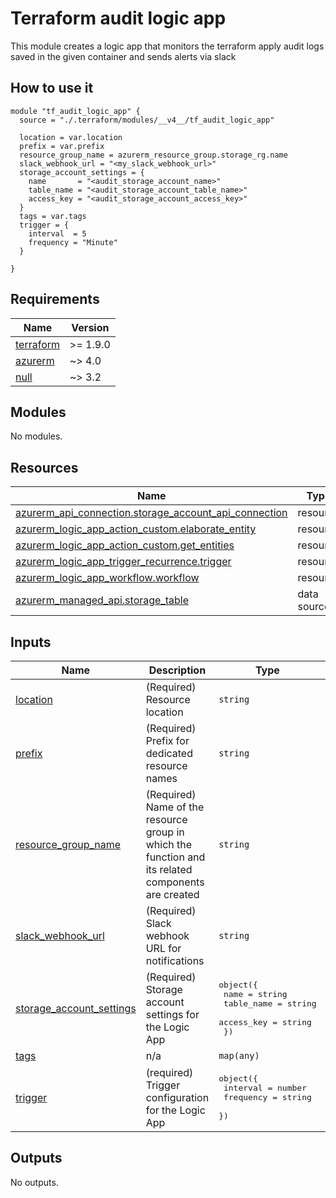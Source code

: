 # Terraform audit logic app

This module creates a logic app that monitors the terraform apply audit logs saved in the given container and sends alerts via slack
  
## How to use it

```hcl
module "tf_audit_logic_app" {
  source = "./.terraform/modules/__v4__/tf_audit_logic_app"

  location = var.location
  prefix = var.prefix
  resource_group_name = azurerm_resource_group.storage_rg.name
  slack_webhook_url = "<my_slack_webhook_url>"
  storage_account_settings = {
    name       = "<audit_storage_account_name>"
    table_name = "<audit_storage_account_table_name>"
    access_key = "<audit_storage_account_access_key>"
  }
  tags = var.tags
  trigger = {
    interval  = 5
    frequency = "Minute"
  }

}
```

<!-- markdownlint-disable -->
<!-- BEGIN_TF_DOCS -->
## Requirements

| Name | Version |
|------|---------|
| <a name="requirement_terraform"></a> [terraform](#requirement\_terraform) | >= 1.9.0 |
| <a name="requirement_azurerm"></a> [azurerm](#requirement\_azurerm) | ~> 4.0 |
| <a name="requirement_null"></a> [null](#requirement\_null) | ~> 3.2 |

## Modules

No modules.

## Resources

| Name | Type |
|------|------|
| [azurerm_api_connection.storage_account_api_connection](https://registry.terraform.io/providers/hashicorp/azurerm/latest/docs/resources/api_connection) | resource |
| [azurerm_logic_app_action_custom.elaborate_entity](https://registry.terraform.io/providers/hashicorp/azurerm/latest/docs/resources/logic_app_action_custom) | resource |
| [azurerm_logic_app_action_custom.get_entities](https://registry.terraform.io/providers/hashicorp/azurerm/latest/docs/resources/logic_app_action_custom) | resource |
| [azurerm_logic_app_trigger_recurrence.trigger](https://registry.terraform.io/providers/hashicorp/azurerm/latest/docs/resources/logic_app_trigger_recurrence) | resource |
| [azurerm_logic_app_workflow.workflow](https://registry.terraform.io/providers/hashicorp/azurerm/latest/docs/resources/logic_app_workflow) | resource |
| [azurerm_managed_api.storage_table](https://registry.terraform.io/providers/hashicorp/azurerm/latest/docs/data-sources/managed_api) | data source |

## Inputs

| Name | Description | Type | Default | Required |
|------|-------------|------|---------|:--------:|
| <a name="input_location"></a> [location](#input\_location) | (Required) Resource location | `string` | n/a | yes |
| <a name="input_prefix"></a> [prefix](#input\_prefix) | (Required) Prefix for dedicated resource names | `string` | n/a | yes |
| <a name="input_resource_group_name"></a> [resource\_group\_name](#input\_resource\_group\_name) | (Required) Name of the resource group in which the function and its related components are created | `string` | n/a | yes |
| <a name="input_slack_webhook_url"></a> [slack\_webhook\_url](#input\_slack\_webhook\_url) | (Required) Slack webhook URL for notifications | `string` | n/a | yes |
| <a name="input_storage_account_settings"></a> [storage\_account\_settings](#input\_storage\_account\_settings) | (Required) Storage account settings for the Logic App | <pre>object({<br/>    name       = string<br/>    table_name = string<br/>    access_key = string<br/>  })</pre> | n/a | yes |
| <a name="input_tags"></a> [tags](#input\_tags) | n/a | `map(any)` | n/a | yes |
| <a name="input_trigger"></a> [trigger](#input\_trigger) | (required) Trigger configuration for the Logic App | <pre>object({<br/>    interval  = number<br/>    frequency = string<br/>  })</pre> | n/a | yes |

## Outputs

No outputs.
<!-- END_TF_DOCS -->
